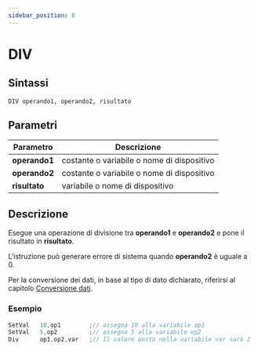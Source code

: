 ```yaml
---
sidebar_position: 8
---
```


# DIV

## Sintassi

  ```
 DIV operando1, operando2, risultato
  ```

## Parametri
|Parametro              | Descrizione                                        |                
|-----------------------|----------------------------------------------------|
| **operando1**         | costante o variabile o nome di dispositivo         |   
| **operando2**         | costante o variabile o nome di dispositivo         |   
| **risultato**         | variabile o nome di dispositivo                    | 

## Descrizione
Esegue una operazione di divisione tra **operando1** e **operando2** e pone il risultato in **risultato**.

L'istruzione può generare errore di sistema quando **operando2** è uguale a 0.

Per la conversione dei dati, in base al tipo di dato dichiarato, riferirsi al capitolo [Conversione dati](/docs/ToDo.md).

### Esempio

```c {3} showLineNumbers
SetVal   10,op1	       ;// assegna 10 alla variabile op1
SetVal   5,op2         ;// assegna 5 alla variabile op2
Div      op1,op2,var   ;// Il valore posto nella variabile var sarà 2
```